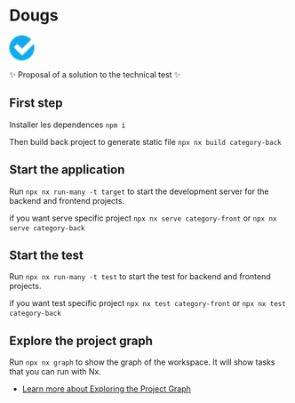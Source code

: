 # Dougs

<a alt="Dougs logo" href="https://dougs.fr" target="_blank" rel="noreferrer"><img src="apps/category-front/public/favicon.png" width="45"></a>

✨ Proposal of a solution to the technical test ✨

## First step

Installer les dependences `npm i`

Then build back project to generate static file `npx nx build category-back`

## Start the application

Run `npx nx run-many -t target` to start the development server for the backend and frontend projects.

if you want serve specific project `npx nx serve category-front` or `npx nx serve category-back`

## Start the test

Run `npx nx run-many -t test` to start the test for backend and frontend projects.

if you want test specific project `npx nx test category-front` or `npx nx test category-back`

## Explore the project graph

Run `npx nx graph` to show the graph of the workspace.
It will show tasks that you can run with Nx.

- [Learn more about Exploring the Project Graph](https://nx.dev/core-features/explore-graph)
